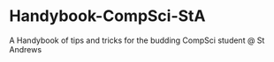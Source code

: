 # Handybook-CompSci-StA
A Handybook of tips and tricks for the budding CompSci student @ St Andrews
